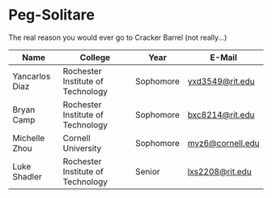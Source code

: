 # Peg-Solitare

The real reason you would ever go to Cracker Barrel (not really...)

| Name | College | Year | E-Mail |
|------|---------|------|--------|
| Yancarlos Diaz | Rochester Institute of Technology | Sophomore | yxd3549@rit.edu |
| Bryan Camp | Rochester Institute of Technology | Sophomore | bxc8214@rit.edu |
| Michelle Zhou | Cornell University | Sophomore | myz6@cornell.edu |
| Luke Shadler | Rochester Institute of Technology | Senior | lxs2208@rit.edu |

